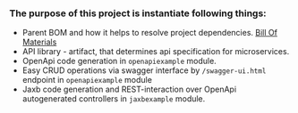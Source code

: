 ### The purpose of this project is instantiate following things:
- Parent BOM and how it helps to resolve project dependencies. [Bill Of Materials](https://www.baeldung.com/spring-maven-bom)
- API library - artifact, that determines api specification for microservices.
- OpenApi code generation in `openapiexample` module.
- Easy CRUD operations via swagger interface by `/swagger-ui.html` endpoint in `openapiexample` module
- Jaxb code generation and REST-interaction over OpenApi autogenerated controllers in `jaxbexample` module.
